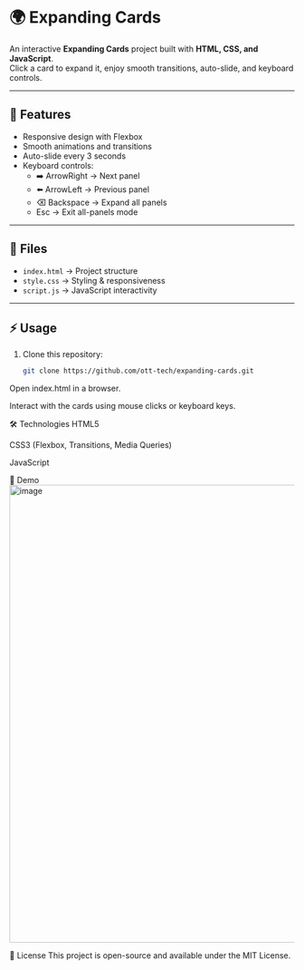 # 🌍 Expanding Cards

An interactive **Expanding Cards** project built with **HTML, CSS, and JavaScript**.  
Click a card to expand it, enjoy smooth transitions, auto-slide, and keyboard controls.

---

## 🚀 Features
- Responsive design with Flexbox  
- Smooth animations and transitions  
- Auto-slide every 3 seconds  
- Keyboard controls:
  - ➡️ ArrowRight → Next panel  
  - ⬅️ ArrowLeft → Previous panel  
  - ⌫ Backspace → Expand all panels  
  - Esc → Exit all-panels mode  

---

## 📂 Files
- `index.html` → Project structure  
- `style.css` → Styling & responsiveness  
- `script.js` → JavaScript interactivity  

---

## ⚡ Usage
1. Clone this repository:
   ```bash
   git clone https://github.com/ott-tech/expanding-cards.git
Open index.html in a browser.

Interact with the cards using mouse clicks or keyboard keys.

🛠️ Technologies
HTML5

CSS3 (Flexbox, Transitions, Media Queries)

JavaScript

📸 Demo
<img width="1829" height="808" alt="image" src="https://github.com/user-attachments/assets/5e94d130-0574-4603-b59e-afaad7c79b88" />


🔑 License
This project is open-source and available under the MIT License.